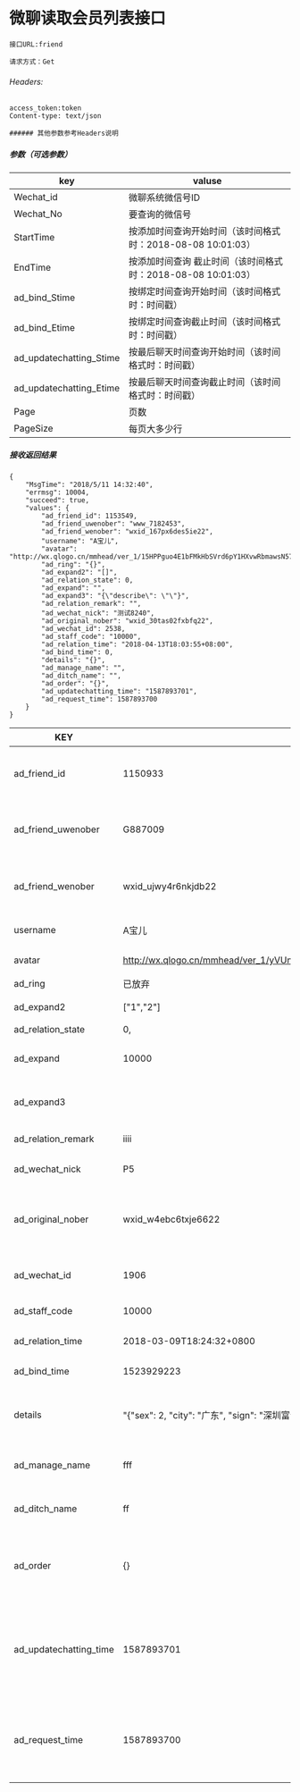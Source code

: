 #   微聊读取会员列表接口

```
接口URL:friend

请求方式：Get

```
######  Headers:

```
access_token:token
Content-type: text/json

###### 其他参数参考Headers说明
```

#####  参数（可选参数）

key | valuse
---|---
Wechat_id | 微聊系统微信号ID
Wechat_No | 要查询的微信号
StartTime|按添加时间查询开始时间（该时间格式时：2018-08-08 10:01:03）
EndTime|按添加时间查询 截止时间（该时间格式时：2018-08-08 10:01:03）
ad_bind_Stime|按绑定时间查询开始时间（该时间格式时：时间戳）
ad_bind_Etime|按绑定时间查询截止时间（该时间格式时：时间戳）
ad_updatechatting_Stime|按最后聊天时间查询开始时间（该时间格式时：时间戳）
ad_updatechatting_Etime|按最后聊天时间查询截止时间（该时间格式时：时间戳）
Page|页数 
PageSize|每页大多少行 

#####  接收返回结果

```
{
	"MsgTime": "2018/5/11 14:32:40",
	"errmsg": 10004,
	"succeed": true,
	"values": {
		"ad_friend_id": 1153549,
		"ad_friend_uwenober": "www_7182453",
		"ad_friend_wenober": "wxid_167px6des5ie22",
		"username": "A宝儿",
		"avatar": "http://wx.qlogo.cn/mmhead/ver_1/15HPPguo4E1bFMkHbSVrd6pY1HXvwRbmawsN57AicLWKwqRJrtjGOdRwlG4vg0Mo0IAG8KicN0tLWhq7vmTRtTw3XawhtOyiaDjRW8JMUoibfBA/132",
		"ad_ring": "{}",
		"ad_expand2": "[]",
		"ad_relation_state": 0,
		"ad_expand": "",
		"ad_expand3": "{\"describe\": \"\"}",
		"ad_relation_remark": "",
		"ad_wechat_nick": "测试8240",
		"ad_original_nober": "wxid_30tas02fxbfq22",
		"ad_wechat_id": 2538,
		"ad_staff_code": "10000",
		"ad_relation_time": "2018-04-13T18:03:55+08:00",
		"ad_bind_time": 0,
		"details": "{}",
		"ad_manage_name": "",
		"ad_ditch_name": "",
		"ad_order": "{}",
		"ad_updatechatting_time": "1587893701",
        "ad_request_time": 1587893700
	}
}
```

KEY | 值 | 说明
---|---|-------
ad_friend_id| 1150933|微聊系统专用ID
ad_friend_uwenober| G887009|微信更改后微信号
ad_friend_wenober| wxid_ujwy4r6nkjdb22|微信原始微信号
username| A宝儿|微信昵称
avatar|http://wx.qlogo.cn/mmhead/ver_1/yVUnQictAnCl21MU2Bma7PI1mHFGJNmFgq8WtARJhA7f89VOialcarvsMxsrNIqMA7Nz6IicF4CWFyg3ARsajrA/96|微信头像
ad_ring| 已放弃
ad_expand2| ["1","2"]|选中标签
ad_relation_state| 0,
ad_expand| 10000|绑定员工工号
ad_expand3| |最后接线工号
ad_relation_remark| iiii|备注信息
ad_wechat_nick| P5|所属机号
ad_original_nober| wxid_w4ebc6txje6622|所属机号的原始微信号
ad_wechat_id| 1906|所属机号ID
ad_staff_code| 10000|员工工号
ad_relation_time| 2018-03-09T18:24:32+0800|入库时间
ad_bind_time| 1523929223|绑定时间
details| "{\"sex\": 2, \"city\": \"广东\", \"sign\": \"深圳富士康招聘大量普工长期工、临时工【咨询报名处】·另招代理\", \"province\": \"中国\"}"|微信上的详细信息
ad_manage_name| fff|所属广告名称
ad_ditch_name| ff|所属媒体名称
ad_order| {}|微聊同步的订单信息
ad_updatechatting_time|1587893701|客户最后聊天时间（精确到秒）
ad_request_time| 1587893700|客户申请时间(精确到秒)
